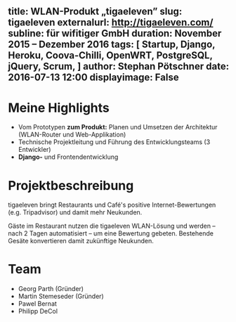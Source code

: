 title: WLAN-Produkt „tigaeleven”
slug: tigaeleven
externalurl: http://tigaeleven.com/
subline: für wifitiger GmbH
duration: November 2015 – Dezember 2016
tags: [ Startup, Django, Heroku, Coova-Chilli, OpenWRT, PostgreSQL, jQuery, Scrum, ]
author: Stephan Pötschner
date: 2016-07-13 12:00
displayimage: False
---
# Meine Highlights

* Vom Prototypen **zum Produkt:** 
  Planen und Umsetzen der Architektur (WLAN-Router und Web-Applikation)
* Technische Projektleitung und Führung des Entwicklungsteams (3 Entwickler)
* **Django-** und Frontendentwicklung

# Projektbeschreibung

tigaeleven bringt Restaurants und Café's positive Internet-Bewertungen (e.g. Tripadvisor) und damit mehr Neukunden.

Gäste im Restaurant nutzen die tigaeleven WLAN-Lösung und werden – nach 2 Tagen automatisiert – um eine Bewertung gebeten.
Bestehende Gesäte konvertieren damit zukünftige Neukunden.

# Team

* Georg Parth (Gründer)
* Martin Stemeseder (Gründer)
* Pawel Bernat
* Philipp DeCol
